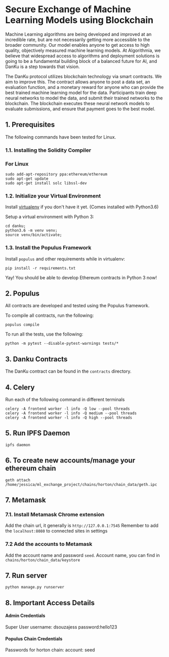 # Secure Exchange of Machine Learning Models using Blockchain

Machine Learning algorithms are being developed and improved at an incredible rate, but are not necessarily getting more accessible to the broader community. Our model enables anyone to get access to high quality, objectively measured machine learning models. At Algorithmia, we believe that widespread access to algorithms and deployment solutions is going to be a fundamental building block of a balanced future for AI, and DanKu is a step towards that vision.

The DanKu protocol utilizes blockchain technology via smart contracts. We aim to improve this. The contract allows anyone to post a data set, an evaluation function, and a monetary reward for anyone who can provide the best trained machine learning model for the data. Participants train deep neural networks to model the data, and submit their trained networks to the blockchain. The blockchain executes these neural network models to evaluate submissions, and ensure that payment goes to the best model.



## 1. Prerequisites

The following commands have been tested for Linux.

### 1.1. Installing the Solidity Compiler

### For Linux

```
sudo add-apt-repository ppa:ethereum/ethereum
sudo apt-get update
sudo apt-get install solc libssl-dev
```

### 1.2. Initialize your Virtual Environment

Install [virtualenv](https://virtualenv.pypa.io/en/stable/) if you don't have it yet. (Comes installed with Python3.6)

Setup a virtual environment with Python 3:

```
cd danku;
python3.6 -m venv venv;
source venv/bin/activate;

```

### 1.3. Install the Populus Framework

Install `populus` and other requirements while in virtualenv:

```
pip install -r requirements.txt
```

Yay! You should be able to develop Ethereum contracts in Python 3 now!

## 2. Populus

All contracts are developed and tested using the Populus framework.

To compile all contracts, run the following:

```
populus compile
```

To run all the tests, use the following:

```
python -m pytest --disable-pytest-warnings tests/*
```

## 3. Danku Contracts

The DanKu contract can be found in the `contracts` directory.

## 4. Celery

Run each of the following command in different terminals

```
celery -A frontend worker -l info -Q low --pool threads
celery -A frontend worker -l info -Q medium --pool threads
celery -A frontend worker -l info -Q high --pool threads
```

## 5. Run IPFS Daemon

```
ipfs daemon
```

## 6. To create new accounts/manage your ethereum chain

```
geth attach /home/jessica/ml_exchange_project/chains/horton/chain_data/geth.ipc 
```

## 7. Metamask

### 7.1. Install Metamask Chrome extension
Add the chain url, it generally is ```http://127.0.0.1:7545``` Remember to add the ```localhost:8080``` to connected sites in settings
### 7.2  Add the accounts to Metamask
Add the account name and password `seed`. Account name, you can find in ```chains/horton/chain_data/keystore```

## 7. Run server

```
python manage.py runserver
```

## 8. Important Access Details

#### Admin Credentials
Super User username: dsouzajess 
password:hello123

#### Populus Chain Credentials
Passwords for horton chain: account: seed 
